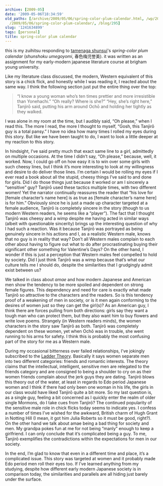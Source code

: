 ```yaml
---
archive: [2009-05]
date: '2009-05-06T18:34:59'
old_paths: [/archive/2009/05/06/spring-color-plum-calendar.html, /wp/2009/05/06/spring-color-plum-calendar/,
  /2009/05/06/spring-color-plum-calendar/, /blog/295]
slug: '1241634899'
tags: [personal]
title: spring-color plum calendar
---
```


this is my zuihitsu responding to [tamenaga shunsui][1]'s _spring-color
plum calendar_ (_shunshoku umegoyomi_, 春色梅児誉美). it was written as an
assignment for my early-modern japanese literature course at brigham young
university.

Like my literature class discussed, the modern, Western equivalent of this
story is a chick flick, and honestly while I was reading it, I reacted
about the same way. I think the following section just put the entire
thing over the top:

> “I know a young woman who’s ten times prettier and more irresistible
> than Yonehachi.” “Oh really? Where is she?” “Hey, she’s right here,”
> Tanjirō said, putting his arm around Ochō and holding her tightly as
> they walked.

I was alone in my room at the time, but I audibly said, “Oh please,” when
I read this. The more I read, the more I thought to myself, “Gosh, this
Tanjirō guy is a total pansy.” I have no idea how many times I rolled my
eyes during this story. But like we have been taught to do, I want to look
a little deeper at my reaction to this story.

In hindsight, I’ve said pretty much that exact same line to a girl,
admittedly on multiple occasions. At the time I didn’t say, “Oh please,”
because, well, it worked. Now, I could go off on how easy it is to win
over some girls with such cheesy lines, but I think it’s more interesting
to look at my willingness and desire to do deliver those lines. I’m
certain I would be rolling my eyes if I ever read a book about all the
stupid, cheesy things I’ve said to and done for girls. Did I do those
things just because it worked or am I sincerely a “sensitive” guy? Tanjirō
used these tactics multiple times, with two different women! Yet the
narrator continually reassures the reader that “his love for [female
character’s name here] is as true as [female character’s name here] is for
him.” Obviously since he is just a made up character targeted at a female
audience, Tanjirō is completely sincere in the story (though to us modern
Western readers, he seems like a “player”). The fact that I thought
Tanjirō was cheesy and a wimp despite me having acted in similar ways
(albeit with questionable sincerity) brings up the interesting question of
why I had such a reaction. Was it because Tanjirō was portrayed as being
genuinely sincere in his actions and I, as a realistic Western male, knows
that no guy is in reality that way? Don’t all Western males complain to
each other about having to figure out what to do after procrastinating
buying their significant other something for Valentine’s Days? On the
other hand, I wonder if this is just a perception that Western males feel
compelled to hold by society. Did I just think Tanjirō was a wimp because
that’s what our culture tells me I should do, despite the similarities
that I grudgingly admit exist between us?

We talked in class about _amae_ and how modern Japanese and American men
show the tendency to be more spoiled and dependent on strong female
figures. This dependency and need for care is exactly what made Tanjirō so
attractive to the characters and the readers. So is this tendency proof of
a weakening of men in society, or is it men again conforming to the
desires of women just so they can get the girl(s)? As an American guy,
I think there are forces pulling from both directions: girls say they want
a tough man who can protect them, but they also want him to buy flowers
and write love poems. Strangely (in Western readers minds), the women
characters in the story saw Tanjirō as both. Tanjirō was completely
dependent on these women, yet when Ochō was in trouble, she went running
to his arms for safety. I think this is probably the most confusing part
of the story for me as a Western male.

During my occasional bitterness over failed relationships, I’ve jokingly
subscribed to the [Ladder Theory][2]. Basically it says women separate men
into two different categories: friends and romantic interests. The theory
claims that the intellectual, intelligent, sensitive men are relegated to
the friends category and are consigned to being a shoulder to cry on as
their women friends complain about the jerk guys they are dating. Tanjirō
blows this theory out of the water, at least in regards to Edo period
Japanese women and I think if there had only been one woman in his life,
the girls in our class would have liked Tanjirō quite a bit more. So my
last question is, as a single guy, feeling a bit concerned as I quickly
enter the realm of older single Mormons, do I take cues from Tanjirō? The
continued popularity of the sensitive male role in chick flicks today
seems to indicate yes. I confess a number of times I’ve wished for the
awkward, British charm of Hugh Grant in Notting Hill (I mean, it got him
Julia Roberts so it must be good, right?). On the other hand we talk about
amae being a bad thing for society and men. My grandpa pokes fun at me for
not being “manly” enough to keep a girlfriend. I can only conclude that
it’s complicated being a guy. To me, Tanjirō exemplifies the
contradictions within the expectations for men in our society.

In the end, I’m glad to know that even in a different time and place, it’s
a complicated issue. This story was targeted at women and it probably made
Edo period men roll their eyes too. If I’ve learned anything from my
studying, despite how different early modern Japanese society is in
comparison today, the similarities and parallels are all hiding just
barely under the surface.

[1]: http://en.wikipedia.org/wiki/Shunsui_Tamenaga
[2]: http://www.laddertheory.com/


